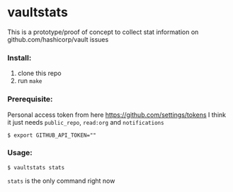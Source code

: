 # vaultstats

This is a prototype/proof of concept to collect stat information on
github.com/hashicorp/vault issues

### Install:

1) clone this repo
2) run `make`

### Prerequisite:

Personal access token from here https://github.com/settings/tokens I think it just needs `public_repo`, `read:org` and `notifications`


    $ export GITHUB_API_TOKEN=""

### Usage:

    $ vaultstats stats


`stats` is the only command right now

